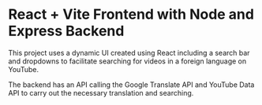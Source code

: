 # React + Vite Frontend with Node and Express Backend

This project uses a dynamic UI created using React including a search bar and dropdowns to facilitate searching for videos in a foreign language on YouTube.

The backend has an API calling the Google Translate API and YouTube Data API to carry out the necessary translation and searching.
